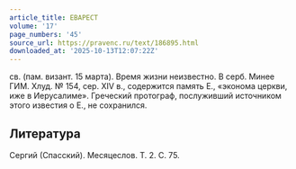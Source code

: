 ```yaml
---
article_title: ЕВАРЕСТ
volume: '17'
page_numbers: '45'
source_url: https://pravenc.ru/text/186895.html
downloaded_at: '2025-10-13T12:07:22Z'
---
```


св. (пам. визант. 15 марта). Время жизни неизвестно. В серб. Минее ГИМ. Хлуд. № 154, сер. XIV в., содержится память Е., «эконома церкви, иже в Иерусалиме». Греческий протограф, послуживший источником этого известия о Е., не сохранился.

## Литература

Сергий (Спасский). Месяцеслов. Т. 2. С. 75.
